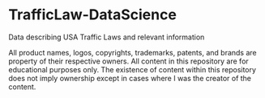 # TrafficLaw-DataScience
Data describing USA Traffic Laws and relevant information

All product names, logos, copyrights, trademarks, patents, and brands are property of their respective owners. All content in this repository are for educational purposes only. The existence of content within this repository does not imply ownership except in cases where I was the creator of the content.
